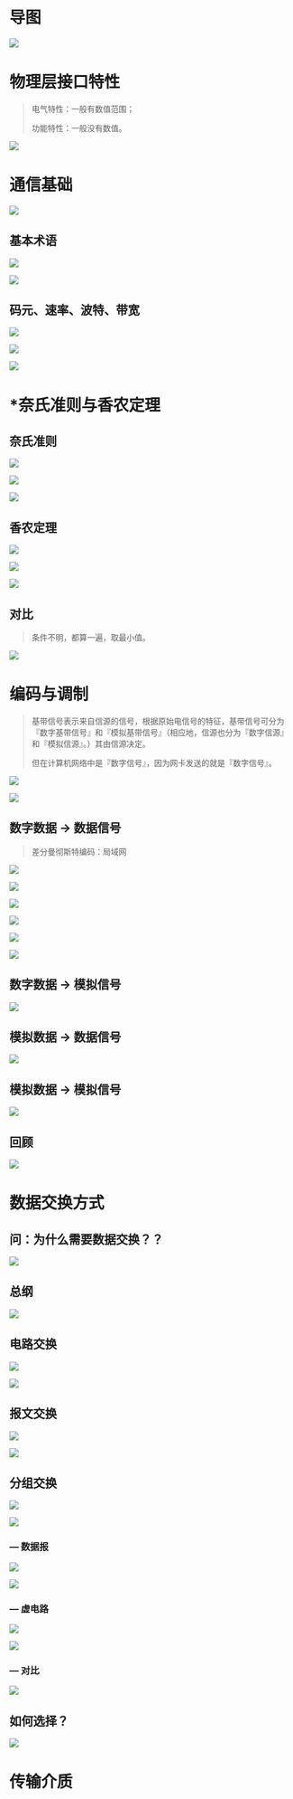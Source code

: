 

# 导图

![](media_PhysicalLayer/001.png)



# 物理层接口特性

> 电气特性：一般有数值范围；
>
> 功能特性：一般没有数值。

![](media_PhysicalLayer/002.png)



# 通信基础

![](media_PhysicalLayer/003.png)

## 基本术语

![](media_PhysicalLayer/004.png)



![](media_PhysicalLayer/005.png)



## 码元、速率、波特、带宽

![](media_PhysicalLayer/006.png)



![](media_PhysicalLayer/007.png)



![](media_PhysicalLayer/008.png)



# *奈氏准则与香农定理

## 奈氏准则

![](media_PhysicalLayer/009.png)



![](media_PhysicalLayer/010.png)



![](media_PhysicalLayer/011.png)



## 香农定理

![](media_PhysicalLayer/012.png)

![](media_PhysicalLayer/013.png)

![](media_PhysicalLayer/014.png)



## 对比

> 条件不明，都算一遍，取最小值。

![](media_PhysicalLayer/015.png)





# 编码与调制

> 基带信号表示来自信源的信号，根据原始电信号的特征，基带信号可分为『数字基带信号』和『模拟基带信号』（相应地，信源也分为『数字信源』和『模拟信源』。）其由信源决定。
>
> 但在计算机网络中是『数字信号』，因为网卡发送的就是『数字信号』。

![](media_PhysicalLayer/016.png)

![](media_PhysicalLayer/017.png)



## 数字数据 -> 数据信号

> 差分曼彻斯特编码：局域网

![](media_PhysicalLayer/018.png)

![](media_PhysicalLayer/019.png)

![](media_PhysicalLayer/020.png)

![](media_PhysicalLayer/021.png)

![](media_PhysicalLayer/023.png)

![](media_PhysicalLayer/024.png)





## 数字数据 -> 模拟信号

![](media_PhysicalLayer/025.png)



## 模拟数据 -> 数据信号

![](media_PhysicalLayer/026.png)



## 模拟数据 -> 模拟信号

![](media_PhysicalLayer/027.png)



## 回顾

![](media_PhysicalLayer/028.png)





# 数据交换方式

## 问：为什么需要数据交换？？

![](media_PhysicalLayer/029.png)



## 总纲

![](media_PhysicalLayer/030.png)



## 电路交换

![](media_PhysicalLayer/031.png)

![](media_PhysicalLayer/032.png)



## 报文交换

![](media_PhysicalLayer/033.png)

![](media_PhysicalLayer/034.png)



## 分组交换

![](media_PhysicalLayer/035.png)

![](media_PhysicalLayer/036.png)



### — 数据报

![](media_PhysicalLayer/038.png)

![](media_PhysicalLayer/039.png)

### — 虚电路

![](media_PhysicalLayer/040.png)

![](media_PhysicalLayer/041.png)



### — 对比

![](media_PhysicalLayer/042.png)



## 如何选择？

![](media_PhysicalLayer/037.png)





# 传输介质





